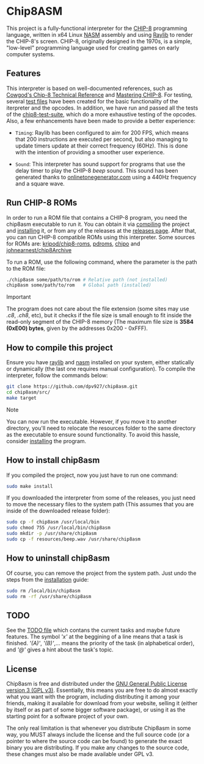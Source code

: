# Chip8ASM

This project is a fully-functional interpreter for the [CHIP-8](https://en.wikipedia.org/wiki/CHIP-8) 
programming language, written in x64 Linux [NASM](https://www.nasm.us/) assembly and using 
[Raylib](https://www.raylib.com/) to render the CHIP-8's screen. CHIP-8, originally designed in the 
1970s, is a simple, "low-level" programming language used for creating games on early computer systems.

## Features

This interpreter is based on well-documented references, such as 
[Cowgod's Chip-8 Technical Reference] and [Mastering CHIP-8]. For testing, 
several [test files] have been created for the basic functionality of the
iterpreter and the opcodes. In addition, we have run and passed all the 
tests of the [chip8-test-suite], which do a more exhaustive testing of the
opcodes. Also, a few enhancements have been made to provide a better experience:

- ``Timing``: Raylib has been configured to aim for 200 FPS, which means that
200 instructions are executed per second, but also managing to update timers
update at their correct frequency (60Hz). This is done with the intention of
providing a smoother user experience.

- ``Sound``: This interpreter has sound support for programs that use the delay
timer to play the CHIP-8 *beep* sound. This sound has been generated thanks to
[onlinetonegenerator.com] using a 440Hz frequency and a square wave.

## Run CHIP-8 ROMs

In order to run a ROM file that contains a CHIP-8 program, you need the 
chip8asm executable to run it. You can obtain it via [compiling](#compile) 
the project and [installing](#install) it, or from any of the releases at the 
[releases page]. After that, you can run CHIP-8 compatible ROMs using this
interpreter. Some sources for ROMs are: [kripod/chip8-roms](https://github.com/kripod/chip8-roms),
[pdroms](https://www.zophar.net/pdroms/chip8.html), [chipo](https://chipo.ber.gp) and
[johnearnest/chip8Archive](https://johnearnest.github.io/chip8Archive)

To run a ROM, use the following command, where the parameter is the path to
the ROM file:

```bash
./chip8asm some/path/to/rom # Relative path (not installed)
chip8asm some/path/to/rom   # Global path (installed)
```

> [!IMPORTANT]
> The program does not care about the file extension (some sites may use 
> *.c8*, *.ch8*, etc), but it checks if the file size is small enough to fit
> inside the read-only segment of the CHIP-8 memory (The maximum file size is
> **3584 (0xE00) bytes**, given by the addresses 0x200 - 0xFFF).

## How to compile this project

Ensure you have [raylib] and [nasm] installed on your system, either statically or 
dynamically (the last one requires manual configuration). To compile the 
interpreter, follow the commands below:

```bash
git clone https://github.com/dpv927/chip8asm.git
cd chip8asm/src/
make target
```

> [!NOTE]  
> You can now run the executable. However, if you move it to another directory, you'll
> need to relocate the resources folder to the same directory as the executable to ensure
> sound functionality. To avoid this hassle, consider [installing](#install) the program.

## How to install chip8asm

If you compiled the project, now you just have to run one command:
```bash
sudo make install
```

If you downloaded the interpreter from some of the releases, you just need to move the
necessary files to the system path (This assumes that you are inside of the downloaded
release folder):
```bash
sudo cp -f chip8asm /usr/local/bin
sudo chmod 755 /usr/local/bin/chip8asm
sudo mkdir -p /usr/share/chip8asm
sudo cp -f resources/beep.wav /usr/share/chip8asm
```

## How to uninstall chip8asm 
Of course, you can remove the project from the system path. Just undo the steps 
from the [installation](#install) guide:
```bash
sudo rm /local/bin/chip8asm
sudo rm -rf /usr/share/chip8asm
```

## TODO

See the [TODO file] which contans the current tasks and maybe future features.
The symbol *'x'* at the beggining of a line means that a task is finished. 
*'(A)'*, *'(B)'*,... means the priority of the task (in alphabetical order),
and *'@'* gives a hint about the task's topic.

## License

Chip8asm is free and distributed under the [GNU General Public License version
3 (GPL v3)]. Essentially, this means you are free to do almost exactly what you
want with the program, including distributing it among your friends, making it
available for download from your website, selling it (either by itself or as
part of some bigger software package), or using it as the starting point for a
software project of your own.

The only real limitation is that whenever you distribute Chip8asm in some way,
you MUST always include the license and the full source code (or a pointer to
where the source code can be found) to generate the exact binary you are
distributing. If you make any changes to the source code, these changes must 
also be made available under GPL v3.


[Cowgod's Chip-8 Technical Reference]: http://devernay.free.fr/hacks/chip8/C8TECH10.HTM#0.1
[Mastering CHIP-8]: https://github.com/mattmikolay/chip-8/wiki/Mastering-CHIP%E2%80%908
[test files]: src/tests
[chip8-test-suite]: https://github.com/Timendus/chip8-test-suite
[onlinetonegenerator.com]: https://onlinetonegenerator.com
[executable]: bin/chip8asm
[releases page]: https://github.com/dpv927/chip8asm/releases
[raylib]: https://github.com/raysan5/raylib/wiki/Working-on-GNU-Linux
[nasm]: https://www.nasm.us/
[beep sound file]: src/resources/beep.wav
[TODO file]: TODO.txt
[GNU General Public License version 3 (GPL v3)]: LICENSE
